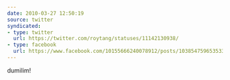 ```yaml
---
date: 2010-03-27 12:50:19
source: twitter
syndicated:
- type: twitter
  url: https://twitter.com/roytang/statuses/11142130938/
- type: facebook
  url: https://www.facebook.com/10155666240078912/posts/103854759653533
---
```


dumilim!